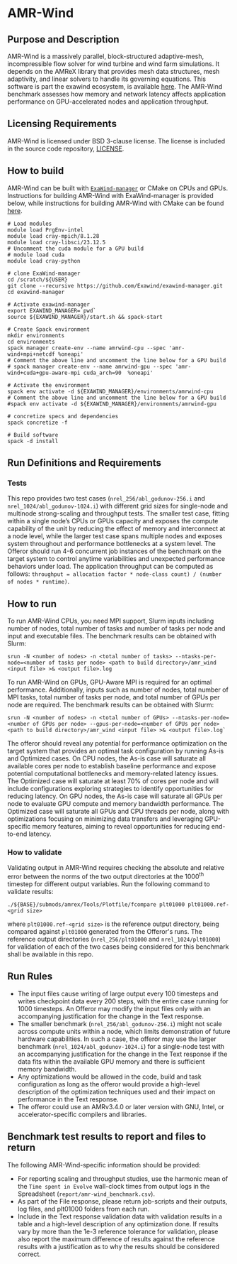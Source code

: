 # AMR-Wind

## Purpose and Description

AMR-Wind is a massively parallel, block-structured adaptive-mesh, incompressible flow solver for wind turbine and wind farm simulations. It depends on the AMReX library that provides mesh data structures, mesh adaptivity, and linear solvers to handle its governing equations. This software is part the exawind ecosystem, is available [here](https://github.com/exawind/AMR-Wind). The AMR-Wind benchmark assesses how memory and network latency affects application performance on GPU-accelerated nodes and application throughput. 

## Licensing Requirements

AMR-Wind is licensed under BSD 3-clause license. The license is included in the source code repository, [LICENSE](https://github.com/Exawind/amr-wind/blob/main/LICENSE).

## How to build

AMR-Wind can be built with [`ExaWind-manager`](https://github.com/Exawind/exawind-manager) or CMake on CPUs and GPUs. Instructions for building AMR-Wind with ExaWind-manager is provided below, while instructions for building AMR-Wind with CMake can be found [here](https://exawind.github.io/amr-wind/user/build.html).

```
# Load modules
module load PrgEnv-intel
module load cray-mpich/8.1.28
module load cray-libsci/23.12.5
# Uncomment the cuda module for a GPU build 
# module load cuda 
module load cray-python

# clone ExaWind-manager
cd /scratch/${USER}
git clone --recursive https://github.com/Exawind/exawind-manager.git
cd exawind-manager

# Activate exawind-manager
export EXAWIND_MANAGER=`pwd`
source ${EXAWIND_MANAGER}/start.sh && spack-start

# Create Spack environment
mkdir environments
cd environments
spack manager create-env --name amrwind-cpu --spec 'amr-wind+mpi+netcdf %oneapi'
# Comment the above line and uncomment the line below for a GPU build
# spack manager create-env --name amrwind-gpu --spec 'amr-wind+cuda+gpu-aware-mpi cuda_arch=90  %oneapi'

# Activate the environment
spack env activate -d ${EXAWIND_MANAGER}/environments/amrwind-cpu
# Comment the above line and uncomment the line below for a GPU build
#spack env activate -d ${EXAWIND_MANAGER}/environments/amrwind-gpu

# concretize specs and dependencies
spack concretize -f

# Build software
spack -d install

```

## Run Definitions and Requirements

### Tests

This repo provides two test cases (`nrel_256/abl_godunov-256.i` and `nrel_1024/abl_godunov-1024.i`) with different grid sizes for single-node and multinode strong-scaling and throughput tests. The smaller test case, fitting within a single node’s CPUs or GPUs capacity and exposes the compute capability of the unit by reducing the effect of memory and interconnect at a node level, while the larger test case spans multiple nodes and exposes system throughout and performance bottlenecks at a system level. The Offeror should run 4-6 concurrent job instances of the benchmark on the target system to control anytime variabilities and unexpected performance behaviors under load. The application throughput can be computed as follows: `throughput = allocation factor * node-class count) / (number of nodes * runtime)`.

## How to run

To run AMR-Wind CPUs, you need MPI support, Slurm inputs including number of nodes, total number of tasks and number of tasks per node and input and executable files. The benchmark results can be obtained with Slurm:
```
srun -N <number of nodes> -n <total number of tasks> --ntasks-per-node=<number of tasks per node> <path to build directory>/amr_wind <input file> >& <output file>.log

```
To run AMR-Wind on GPUs, GPU-Aware MPI is required for an optimal performance. Additionally, inputs such as number of nodes, total number of MPI tasks, total number of tasks per node, and total number of GPUs per node are required. The benchmark results can be obtained with Slurm:
```
srun -N <number of nodes> -n <total number of GPUs> --ntasks-per-node=<number of GPUs per node> --gpus-per-node=<number of GPUs per node> <path to build directory>/amr_wind <input file> >& <output file>.log`

```

The offeror should reveal any potential for performance optimization on the target system that provides an optimal task configuration by running As-is and Optimized cases. On CPU nodes, the As-is case will saturate all available cores per node to establish baseline performance and expose potential computational bottlenecks and memory-related latency issues. The Optimized case will saturate at least 70% of cores per node and will include configurations exploring strategies to identify opportunities for reducing latency. On GPU nodes, the As-is case will saturate all GPUs per node to evaluate GPU compute and memory bandwidth performance. The Optimized case will saturate all GPUs and CPU threads per node, along with optimizations focusing on minimizing data transfers and leveraging GPU-specific memory features, aiming to reveal opportunities for reducing end-to-end latency.

### How to validate

Validating output in AMR-Wind requires checking the absolute and relative error between the norms of the two output directories at the 1000<sup>th</sup> timestep for different output variables. Run the following command to validate results:

```
./${BASE}/submods/amrex/Tools/Plotfile/fcompare plt01000 plt01000.ref-<grid size>

```
where `plt01000.ref-<grid size>` is the reference output directory, being compared against `plt01000` generated from the Offeror's runs. The reference output directories (`nrel_256/plt01000` and `nrel_1024/plt01000`) for validation of each of the two cases being considered for this benchmark shall be available in this repo.

## Run Rules

* The input files cause writing of large output every 100 timesteps and writes checkpoint data every 200 steps, with the entire case running for 1000 timesteps. An Offeror may modify the input files only with an accompanying justification for the change in the Text response.
* The smaller benchmark (`nrel_256/abl_godunov-256.i`) might not scale across compute units within a node, which limits demonstration of future hardware capabilities. In such a case, the offeror may use the larger benchmark (`nrel_1024/abl_godunov-1024.i`) for a single-node test with an accompanying justification for the change in the Text response if the data fits within the available GPU memory and there is sufficient memory bandwidth.
* Any optimizations would be allowed in the code, build and task configuration as long as the offeror would provide a high-level description of the optimization techniques used and their impact on performance in the Text response.
* The offeror could use an AMRv3.4.0 or later version with GNU, Intel, or accelerator-specific compilers and libraries.

## Benchmark test results to report and files to return

The following AMR-Wind-specific information should be provided:

* For reporting scaling and throughput studies, use the harmonic mean of the `Time spent in Evolve` wall-clock times from output logs in the Spreadsheet (`report/amr-wind_benchmark.csv`).
* As part of the File response, please return job-scripts and their outputs, log files, and plt01000 folders from each run.
* Include in the Text response validation data with validation results in a table and a high-level description of any optimization done. If results vary by more than the 1e-3 reference tolerance for validation, please also report the maximum difference of results against the reference results with a justification as to why the results should be considered correct.